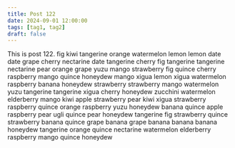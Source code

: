 ```yaml
---
title: Post 122
date: 2024-09-01 12:00:00
tags: [tag1, tag2]
draft: false
---
```

This is post 122.
fig
kiwi
tangerine
orange
watermelon
lemon
lemon
date
date
grape
cherry
nectarine
date
tangerine
cherry
fig
tangerine
tangerine
nectarine
pear
orange
grape
yuzu
mango
strawberry
fig
quince
cherry
raspberry
mango
quince
honeydew
mango
xigua
lemon
xigua
watermelon
raspberry
banana
honeydew
strawberry
strawberry
mango
watermelon
yuzu
tangerine
tangerine
xigua
cherry
honeydew
zucchini
watermelon
elderberry
mango
kiwi
apple
strawberry
pear
kiwi
xigua
strawberry
raspberry
quince
orange
raspberry
yuzu
honeydew
banana
quince
apple
raspberry
pear
ugli
quince
pear
honeydew
tangerine
fig
strawberry
quince
strawberry
banana
quince
grape
banana
grape
banana
banana
banana
honeydew
tangerine
orange
quince
nectarine
watermelon
elderberry
raspberry
mango
quince
honeydew
